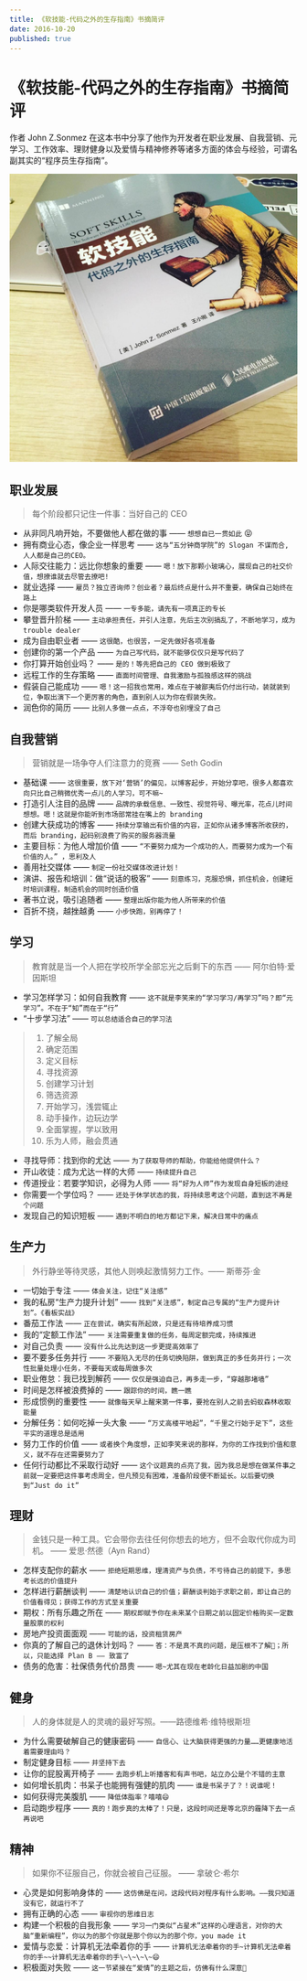 ```yaml
---
title: 《软技能-代码之外的生存指南》书摘简评
date: 2016-10-20
published: true
---
```


# 《软技能-代码之外的生存指南》书摘简评

作者 John Z.Sonmez 在这本书中分享了他作为开发者在职业发展、自我营销、元学习、工作效率、理财健身以及爱情与精神修养等诸多方面的体会与经验，可谓名副其实的“程序员生存指南”。

![软技能](./assets/soft_skills_book.png)

## 职业发展

> 每个阶段都只记住一件事：当好自己的 CEO

* 从非同凡响开始，不要做他人都在做的事 —— `想想自已一贯如此` 😝
* 拥有商业心态，像企业一样思考 —— `这与“五分钟商学院”的 Slogan 不谋而合, 人人都是自己的CEO。`
* 人际交往能力：远比你想象的重要 —— `嗯！放下那颗小玻璃心，展现自己的社交价值，想撩谁就去尽管去撩吧!`
* 就业选择 —— `雇员？独立咨询师？创业者？最后终点是什么并不重要，确保自己始终在路上`
* 你是哪类软件开发人员 —— `一专多能，请先有一项真正的专长`
* 攀登晋升阶梯 —— `主动承担责任，并引人注意，先后主次别搞乱了，不断地学习，成为 trouble dealer`
* 成为自由职业者 —— `这很酷，也很苦，一定先做好各项准备`
* 创建你的第一个产品 —— `为自己写代码，就不能够仅仅只是写代码了`
* 你打算开始创业吗？ —— `是的！等先把自己的 CEO 做到极致了`
* 远程工作的生存策略 —— `直面时间管理、自我激励与孤独感这样的挑战`
* 假装自己能成功 —— `嗯！这一招我也常用，难点在于被鄙夷后仍付出行动，装就装到位，争取出演下一个更厉害的角色，直到别人以为你在假装失败。`
* 润色你的简历 —— `比别人多做一点点，不浮夸也别埋没了自己`

## 自我营销

> 营销就是一场争夺人们注意力的竞赛 —— Seth Godin

* 基础课 —— `这很重要，放下对‘营销’的偏见，以博客起步，开始分享吧，很多人都喜欢向只比自己稍微优秀一点儿的人学习，可不嘛~`
* 打造引人注目的品牌 —— `品牌的承载信息、一致性、视觉符号、曝光率，花点儿时间想想。嗯！这就是你能听到市场部常挂在嘴上的 branding`
* 创建大获成功的博客 —— `持续分享输出有价值的内容，正如你从诸多博客所收获的，而后 branding，起码别浪费了购买的服务器流量`
* 主要目标：为他人增加价值 —— `“不要努力成为一个成功的人，而要努力成为一个有价值的人。” ，思利及人`
* 善用社交媒体 —— `制定一份社交媒体改进计划！`
* 演讲、报告和培训：做“说话的极客” —— `刻意练习，克服恐惧，抓住机会，创建短时培训课程，制造机会的同时创造价值`
* 著书立说，吸引追随者 —— `整理出版你能为他人所带来的价值`
* 百折不挠，越挫越勇 —— `小步快跑，别再停了！`

## 学习

> 教育就是当一个人把在学校所学全部忘光之后剩下的东西 —— 阿尔伯特·爱因斯坦

* 学习怎样学习：如何自我教育 —— `这不就是李笑来的“学习学习/再学习”吗？即“元学习”。不在于“知”而在于“行”`
* “十步学习法” —— `可以总结适合自己的学习法`
>  1. 了解全局
>  2. 确定范围
>  3. 定义目标
>  4. 寻找资源
>  5. 创建学习计划
>  6. 筛选资源
>  7. 开始学习，浅尝辄止
>  8. 动手操作，边玩边学
>  9. 全面掌握，学以致用
>  10. 乐为人师，融会贯通

* 寻找导师：找到你的尤达 —— `为了获取导师的帮助，你能给他提供什么？`
* 开山收徒：成为尤达一样的大师 —— `持续提升自己`
* 传道授业：若要学知识，必得为人师 —— `将“好为人师”作为发现自身短板的途经`
* 你需要一个学位吗？ —— `还处于休学状态的我，将持续思考这个问题，直到这不再是个问题`
* 发现自己的知识短板 —— `遇到不明白的地方都记下来，解决日常中的痛点`

## 生产力

> 外行静坐等待灵感，其他人则唤起激情努力工作。—— 斯蒂芬·金

* 一切始于专注 —— `体会关注，记住“关注感”`
* 我的私房“生产力提升计划” —— `找到“关注感”，制定自己专属的“生产力提升计划”。《看板实战》`
* 番茄工作法 —— `正在尝试，确实有所起效，只是还有待培养成习惯`
* 我的“定额工作法” —— `关注需要重复做的任务，每周定额完成，持续推进`
* 对自己负责 —— `没有什么比先达到这一步更提高效率了`
* 要不要多任务并行 —— `不要陷入无尽的任务切换陷阱，做到真正的多任务并行；一次性批量处理小任务，不要每天或每周做多次`
* 职业倦怠：我已找到解药 —— `仅仅是强迫自己，再多走一步，“穿越那堵墙”`
* 时间是怎样被浪费掉的 —— `跟踪你的时间，瞧一瞧`
* 形成惯例的重要性 —— `就像每天早上醒来第一件事，要抢在别人之前去蚂蚁森林收取能量`
* 分解任务：如何吃掉一头大象 —— `“万丈高楼平地起”，“千里之行始于足下”，这些平实的道理总是适用`
* 努力工作的价值 —— `或者换个角度想，正如李笑来说的那样，为你的工作找到价值和意义，就不存在还需要努力了`
* 任何行动都比不采取行动好 —— `这个议题真的点亮了我，因为我总是想在做某件事之前就一定要把这件事考虑周全，但凡预见有困难，准备阶段便不断延长。以后要切换到“Just do it”`

## 理财

> 金钱只是一种工具。它会带你去往任何你想去的地方，但不会取代你成为司机。 —— 爱思·然德（Ayn Rand）

* 怎样支配你的薪水 —— `拒绝短期思维，理清资产与负债，不亏待自己的前提下，多思考长远的价值提升`
* 怎样进行薪酬谈判 —— `清楚地认识自己的价值；薪酬谈判始于求职之前，即让自己的价值看得见；获得工作的方式至关重要`
* 期权：所有乐趣之所在 —— `期权即赋予你在未来某个日期之前以固定价格购买一定数量股票的权利`
* 房地产投资面面观 —— `可能的话，投资租赁房产`
* 你真的了解自己的退休计划吗？ —— `答：不是真不真的问题，是压根不了解🙂；所以，只能选择 Plan B —— 致富了`
* 债务的危害：社保债务代价昂贵 —— `嗯~尤其在现在老龄化日益加剧的中国`
## 健身

> 人的身体就是人的灵魂的最好写照。——路德维希·维特根斯坦

* 为什么需要破解自己的健康密码 —— `自信心、让大脑获得更强的力量……更健康地活着需要理由吗？`
* 制定健身目标 —— `并坚持下去`
* 让你的屁股离开椅子 —— `去跑步机上听播客和有声书吧，站立办公是个不错的主意`
* 如何增长肌肉：书呆子也能拥有强健的肌肉 —— `谁是书呆子了？！说谁呢！`
* 如何获得完美腹肌 —— `降低体脂率？嘻嘻😄`
* 启动跑步程序 —— `真的！跑步真的太棒了！只是，这段时间还是等北京的霾降下去一点再说吧`

## 精神

> 如果你不征服自己，你就会被自己征服。 —— 拿破仑·希尔

* 心灵是如何影响身体的 —— `这仿佛是在问，这段代码对程序有什么影响。——我只知道没有它，就运行不了`
* 拥有正确的心态 —— `审视你的思维日志`
* 构建一个积极的自我形象 —— `学习一门类似“占星术”这样的心理语言，对你的大脑“重新编程”，你以为的那个你就是那个你以为的那个你，you made it`
* 爱情与恋爱：计算机无法牵着你的手 —— `计算机无法牵着你的手~计算机无法牵着你的手~~计算机无法牵着你的手\~\~\~\~😄`
* 积极面对失败 —— `这一节紧接在“爱情”的主题之后，仿佛有什么深意🤔`